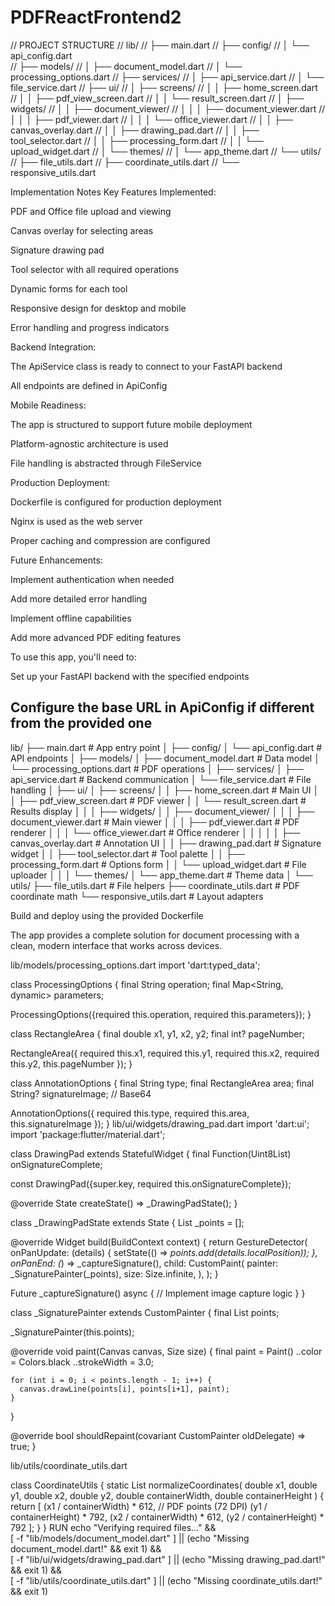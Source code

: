 # PDFReactFrontend2

// PROJECT STRUCTURE
// lib/
// ├── main.dart
// ├── config/
// │   └── api_config.dart  
// ├── models/
// │   ├── document_model.dart
// │   └── processing_options.dart
// ├── services/
// │   ├── api_service.dart
// │   └── file_service.dart
// ├── ui/
// │   ├── screens/
// │   │   ├── home_screen.dart
// │   │   ├── pdf_view_screen.dart
// │   │   └── result_screen.dart
// │   ├── widgets/
// │   │   ├── document_viewer/
// │   │   │   ├── document_viewer.dart
// │   │   │   ├── pdf_viewer.dart
// │   │   │   └── office_viewer.dart
// │   │   ├── canvas_overlay.dart
// │   │   ├── drawing_pad.dart
// │   │   ├── tool_selector.dart
// │   │   ├── processing_form.dart
// │   │   └── upload_widget.dart
// │   └── themes/
// │       └── app_theme.dart
// └── utils/
//     ├── file_utils.dart
//     ├── coordinate_utils.dart
//     └── responsive_utils.dart

Implementation Notes
Key Features Implemented:

PDF and Office file upload and viewing

Canvas overlay for selecting areas

Signature drawing pad

Tool selector with all required operations

Dynamic forms for each tool

Responsive design for desktop and mobile

Error handling and progress indicators

Backend Integration:

The ApiService class is ready to connect to your FastAPI backend

All endpoints are defined in ApiConfig

Mobile Readiness:

The app is structured to support future mobile deployment

Platform-agnostic architecture is used

File handling is abstracted through FileService

Production Deployment:

Dockerfile is configured for production deployment

Nginx is used as the web server

Proper caching and compression are configured

Future Enhancements:

Implement authentication when needed

Add more detailed error handling

Implement offline capabilities

Add more advanced PDF editing features

To use this app, you'll need to:

Set up your FastAPI backend with the specified endpoints

Configure the base URL in ApiConfig if different from the provided one
------------------------------------
lib/
├── main.dart                          # App entry point
│
├── config/
│   └── api_config.dart               # API endpoints
│
├── models/
│   ├── document_model.dart           # Data model
│   └── processing_options.dart       # PDF operations
│
├── services/
│   ├── api_service.dart              # Backend communication
│   └── file_service.dart            # File handling
│
├── ui/
│   ├── screens/
│   │   ├── home_screen.dart          # Main UI
│   │   ├── pdf_view_screen.dart     # PDF viewer
│   │   └── result_screen.dart       # Results display
│   │
│   ├── widgets/
│   │   ├── document_viewer/
│   │   │   ├── document_viewer.dart # Main viewer
│   │   │   ├── pdf_viewer.dart      # PDF renderer
│   │   │   └── office_viewer.dart   # Office renderer
│   │   │
│   │   ├── canvas_overlay.dart      # Annotation UI
│   │   ├── drawing_pad.dart        # Signature widget
│   │   ├── tool_selector.dart      # Tool palette
│   │   ├── processing_form.dart    # Options form
│   │   └── upload_widget.dart      # File uploader
│   │
│   └── themes/
│       └── app_theme.dart           # Theme data
│
└── utils/
    ├── file_utils.dart              # File helpers
    ├── coordinate_utils.dart        # PDF coordinate math
    └── responsive_utils.dart        # Layout adapters

Build and deploy using the provided Dockerfile



The app provides a complete solution for document processing with a clean, modern interface that works across devices.

lib/models/processing_options.dart
import 'dart:typed_data';

class ProcessingOptions {
  final String operation;
  final Map<String, dynamic> parameters;
  
  ProcessingOptions({required this.operation, required this.parameters});
}

class RectangleArea {
  final double x1, y1, x2, y2;
  final int? pageNumber;
  
  RectangleArea({
    required this.x1,
    required this.y1,
    required this.x2, 
    required this.y2,
    this.pageNumber
  });
}

class AnnotationOptions {
  final String type;
  final RectangleArea area;
  final String? signatureImage; // Base64
  
  AnnotationOptions({
    required this.type,
    required this.area,
    this.signatureImage
  });
}
lib/ui/widgets/drawing_pad.dart
import 'dart:ui';
import 'package:flutter/material.dart';

class DrawingPad extends StatefulWidget {
  final Function(Uint8List) onSignatureComplete;
  
  const DrawingPad({super.key, required this.onSignatureComplete});

  @override
  State<DrawingPad> createState() => _DrawingPadState();
}

class _DrawingPadState extends State<DrawingPad> {
  List<Offset> _points = [];
  
  @override
  Widget build(BuildContext context) {
    return GestureDetector(
      onPanUpdate: (details) {
        setState(() => _points.add(details.localPosition));
      },
      onPanEnd: (_) => _captureSignature(),
      child: CustomPaint(
        painter: _SignaturePainter(_points),
        size: Size.infinite,
      ),
    );
  }
  
  Future<void> _captureSignature() async {
    // Implement image capture logic
  }
}

class _SignaturePainter extends CustomPainter {
  final List<Offset> points;
  
  _SignaturePainter(this.points);

  @override
  void paint(Canvas canvas, Size size) {
    final paint = Paint()
      ..color = Colors.black
      ..strokeWidth = 3.0;
    
    for (int i = 0; i < points.length - 1; i++) {
      canvas.drawLine(points[i], points[i+1], paint);
    }
  }

  @override
  bool shouldRepaint(covariant CustomPainter oldDelegate) => true;
}

lib/utils/coordinate_utils.dart

class CoordinateUtils {
  static List<double> normalizeCoordinates(
    double x1, double y1, 
    double x2, double y2,
    double containerWidth, 
    double containerHeight
  ) {
    return [
      (x1 / containerWidth) * 612,  // PDF points (72 DPI)
      (y1 / containerHeight) * 792,
      (x2 / containerWidth) * 612,
      (y2 / containerHeight) * 792
    ];
  }
}
RUN echo "Verifying required files..." && \
    [ -f "lib/models/document_model.dart" ] || (echo "Missing document_model.dart!" && exit 1) && \
    [ -f "lib/ui/widgets/drawing_pad.dart" ] || (echo "Missing drawing_pad.dart!" && exit 1) && \
    [ -f "lib/utils/coordinate_utils.dart" ] || (echo "Missing coordinate_utils.dart!" && exit 1)

    
